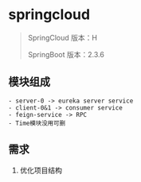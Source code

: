 # springcloud
> SpringCloud 版本：H
>
> SpringBoot  版本：2.3.6

## 模块组成

    - server-0 -> eureka server service
    - client-0&1 -> consumer service
    - feign-service -> RPC 
    - Time模块没用可删
## 需求
1. 优化项目结构